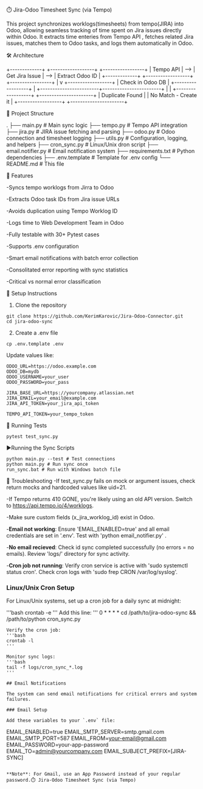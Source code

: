 ⏱️ Jira-Odoo Timesheet Sync (via Tempo)

This project synchronizes worklogs(timesheets) from tempo(JIRA) into Odoo, allowing seamless tracking of time spent on Jira issues directly within Odoo. It extracts time enteries from Tempo API , fetches related Jira issues, matches them to Odoo tasks, and logs them automatically in Odoo.

🛠️ Architecture

+-------------+     +------------------+     +-----------------+
|   Tempo API | --> | Get Jira Issue   | --> | Extract Odoo ID |
+-------------+     +------------------+     +-----------------+
                                             |
                                              v
                                      +------------------+
                                      | Check in Odoo DB |
                                      +------------------+
                                              |
                     +------------------------+------------------------+
                     |                                                 |
             +------------------+                          +----------------------+
             | Duplicate Found  |                          | No Match - Create it |
             +------------------+                          +----------------------+

📁 Project Structure

.
├── main.py                   # Main sync logic
├── tempo.py                  # Tempo API integration
├── jira.py                   # JIRA issue fetching and parsing
├── odoo.py                   # Odoo connection and timesheet logging
├── utils.py                  # Configuration, logging, and helpers
├── cron_sync.py              # Linux/Unix dron script
├── email.notifier.py         # Email notification system 
├── requirements.txt          # Python dependencies
├── .env.template             # Template for .env config
└── README.md                 # This file

🚀 Features

-Syncs tempo worklogs from Jirra to Odoo 

-Extracts Odoo task IDs from Jira issue URLs

-Avoids duplication using Tempo Worklog ID

-Logs time to Web Development Team in Odoo

-Fully testable with 30+ Pytest cases 

-Supports .env configuration

-Smart email notifications with batch error collection

-Consolitated error reporting with sync statistics

-Critical vs normal error classification

🔧 Setup Instructions

1. Clone the repository

```
git clone https://github.com/KerimKarovic/Jira-Odoo-Connector.git
cd jira-odoo-sync
```

2. Create a .env file 
```
cp .env.template .env
```

Update values like:
```
ODOO_URL=https://odoo.example.com
ODOO_DB=mydb
ODOO_USERNAME=your_user
ODOO_PASSWORD=your_pass

JIRA_BASE_URL=https://yourcompany.atlassian.net
JIRA_EMAIL=your_email@example.com
JIRA_API_TOKEN=your_jira_api_token

TEMPO_API_TOKEN=your_tempo_token
```

🧪 Running Tests

```
pytest test_sync.py
```

▶️Running the Sync Scripts

```
python main.py --test # Test connections
python main.py # Run sync once
run_sync.bat # Run with Windows batch file
```

📌 Troubleshooting
-If test_sync.py fails on mock or argument issues, check return mocks and hardcoded values like uid=21.

-If Tempo returns 410 GONE, you're likely using an old API version. Switch to https://api.tempo.io/4/worklogs.

-Make sure custom fields (x_jira_worklog_id) exist in Odoo.

-**Email not working**: Ensure 'EMAIL_ENABLED=true' and all email credentials are set in '.env'.
Test with  'python email_notifier.py' .

-**No email recieved**: Check id sync completed successfully (no errors = no emails). Review 'logs/' directory for sync activity.

-**Cron job not running**: Verify cron service is active with 'sudo systemctl status cron'. Check cron logs with 'sudo frep CRON /var/log/syslog'.

### Linux/Unix Cron Setup

For Linux/Unix systems, set up a cron job for a daily sync at midnight:

'''bash
crontab -e
'''
Add this line:
'''
0 * * * * cd /path/to/jira-odoo-sync && /path/to/python cron_sync.py
```
Verify the cron job:
'''bash
crontab -l
'''

Monitor sync logs:
'''bash
tail -f logs/cron_sync_*.log
'''

## Email Notifications

The system can send email notifications for critical errors and system failures.

### Email Setup

Add these variables to your `.env` file:
```
EMAIL_ENABLED=true
EMAIL_SMTP_SERVER=smtp.gmail.com
EMAIL_SMTP_PORT=587
EMAIL_FROM=your-email@gmail.com
EMAIL_PASSWORD=your-app-password
EMAIL_TO=admin@yourcompany.com
EMAIL_SUBJECT_PREFIX=[JIRA-SYNC]
```

**Note**: For Gmail, use an App Password instead of your regular password.⏱️ Jira-Odoo Timesheet Sync (via Tempo)

